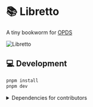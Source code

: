 # 📚 Libretto

A tiny bookworm for [OPDS](https://specs.opds.io/)

![Libretto](.github/assets/libretto.png)

## 💻 Development

```sh
pnpm install
pnpm dev
```

<details>
  <summary>Dependencies for contributors</summary>
  
  ```sh
  cargo install --locked koji
  corepack use pnpm
  pnpx lefthook install
  ```

</details>
